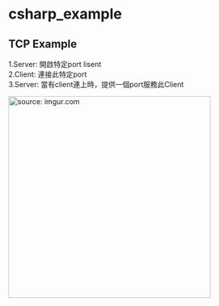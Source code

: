 # csharp_example
## TCP Example

1.Server: 開啟特定port lisent  
2.Client: 連接此特定port  
3.Server: 當有client連上時，提供一個port服務此Client  

<a href="https://imgur.com/tZuPDAc"><img src="https://i.imgur.com/tZuPDAc.png" title="source: imgur.com" width="400px" /></a>